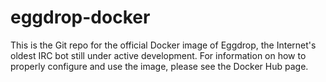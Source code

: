 # eggdrop-docker
This is the Git repo for the official Docker image of Eggdrop, the Internet's oldest IRC bot still under active development. For information on how to properly configure and use the image, please see the Docker Hub page. 
